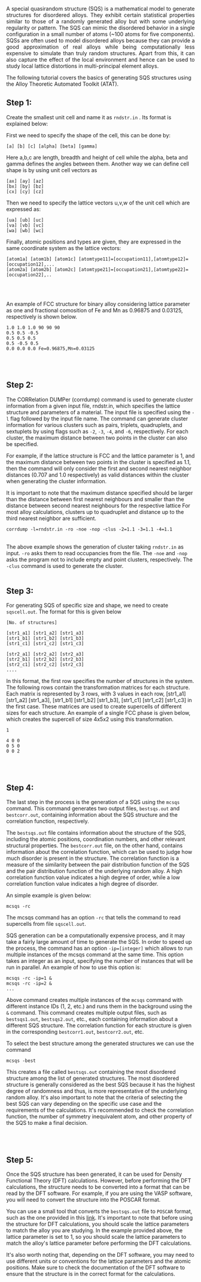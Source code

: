 <p align="justify">
A special quasirandom structure (SQS) is a mathematical model to generate structures for disordered alloys. They exhibit certain statistical properties similar to those of a randomly generated alloy but with some underlying regularity or pattern. The SQS can mimic the disordered behavior in a single configuration in a small number of atoms (~100 atoms for five components). SQSs are often used to model disordered alloys because they can provide a good approximation of real alloys while being computationally less expensive to simulate than truly random structures. Apart from this, it can also capture the effect of the local environment and hence can be used to study local lattice distortions in multi-principal element alloys.
</p>

The following tutorial covers the basics of generating SQS structures using the Alloy Theoretic Automated Toolkit (ATAT).<br>


## Step 1:
Create the smallest unit cell and name it as `rndstr.in` . Its format is explained below:

First we need to specify the shape of the cell, this can be done by:
```
[a] [b] [c] [alpha] [beta] [gamma] 
```
Here a,b,c are length, breadth and height of cell while the alpha, beta and gamma defines the angles between them. 
Another way we can define cell shape is by using unit cell vectors as
```
[ax] [ay] [az]
[bx] [by] [bz] 
[cx] [cy] [cz] 
```
Then we need to specify the lattice vectors u,v,w of the unit cell which are expressed as:
```
[ua] [ub] [uc] 
[va] [vb] [vc] 
[wa] [wb] [wc]
```
Finally, atomic positions and types are given, they are expressed in the same coordinate system as the lattice vectors:
```
[atom1a] [atom1b] [atom1c] [atomtype11]=[occupation11],[atomtype12]=[occupation12],... 
[atom2a] [atom2b] [atom2c] [atomtype21]=[occupation21],[atomtype22]=[occupation22],.. 
```
<br>
<br>

An example of FCC structure for binary alloy considering lattice parameter as one and fractional comosition of Fe and Mn as 0.96875 and 0.03125, respectively is shown below. <br>

```
1.0 1.0 1.0 90 90 90 
0.5 0.5 -0.5 
0.5 0.5 0.5 
0.5 -0.5 0.5 
0.0 0.0 0.0 Fe=0.96875,Mn=0.03125
```
<br>
<br>


## Step 2:
The CORRelation DUMPer (corrdump) command is used to generate cluster information from a given input file, rndstr.in, which specifies the lattice structure and parameters of a material. The input file is specified using the `-l` flag followed by the input file name. The command can generate cluster information for various clusters such as pairs, triplets, quadruplets, and sextuplets by using flags such as `-2`, `-3`, `-4`, and `-6`, respectively. For each cluster, the maximum distance between two points in the cluster can also be specified.

For example, if the lattice structure is FCC and the lattice parameter is 1, and the maximum distance between two points in the cluster is specified as 1.1, then the command will only consider the first and second nearest neighbor distances (0.707 and 1.0 respectively) as valid distances within the cluster when generating the cluster information.

It is important to note that the maximum distance specified should be larger than the distance between first nearest neighbours and smaller than the distance between second nearest neighbours for the respective lattice For most alloy calculations, clusters up to quadruplet and distance up to the third nearest neighbor are sufficient.  <br>

<code>corrdump -l=rndstr.in -ro -noe -nop -clus -2=1.1 -3=1.1 -4=1.1 </code>
<br>

The above example shows the generation of cluster taking `rndstr.in` as input. `-ro` asks them to read occupancies from the file. The `-noe` and `-nop` asks the program not to include empty and point clusters, respectively. The `-clus` command is used to generate the cluster. 
<br>
<br>


## Step 3:
For generating SQS of specific size and shape, we need to create `sqscell.out`. The format for this is given below <br>

```
[No. of structures] 

[str1_a1] [str1_a2] [str1_a3] 
[str1_b1] [str1_b2] [str1_b3] 
[str1_c1] [str1_c2] [str1_c3] 

[str2_a1] [str2_a2] [str2_a3] 
[str2_b1] [str2_b2] [str2_b3] 
[str2_c1] [str2_c2] [str2_c3] 
.... 
```
In this format, the first row specifies the number of structures in the system. The following rows contain the transformation matrices for each structure. Each matrix is represented by 3 rows, with 3 values in each row, [str1_a1] [str1_a2] [str1_a3], [str1_b1] [str1_b2] [str1_b3], [str1_c1] [str1_c2] [str1_c3] in the first case. These matrices are used to create supercells of different sizes for each structure. An example of a single FCC phase is given below, which creates the supercell of size 4x5x2 using this transformation. 

```
1 

4 0 0
0 5 0
0 0 2
```
<br>
<br>


## Step 4:
The last step in the process is the generation of a SQS using the `mcsqs` command. This command generates two output files, `bestsqs.out` and `bestcorr.out`, containing information about the SQS structure and the correlation function, respectively.

The `bestsqs.out` file contains information about the structure of the SQS, including the atomic positions, coordination numbers, and other relevant structural properties. The `bestcorr.out` file, on the other hand, contains information about the correlation function, which can be used to judge how much disorder is present in the structure. The correlation function is a measure of the similarity between the pair distribution function of the SQS and the pair distribution function of the underlying random alloy. A high correlation function value indicates a high degree of order, while a low correlation function value indicates a high degree of disorder.

An simple example is given below:

```
mcsqs -rc
```

The mcsqs command has an option `-rc` that tells the command to read supercells from file `sqscell.out`.

SQS generation can be a computationally expensive process, and it may take a fairly large amount of time to generate the SQS. In order to speed up the process, the command has an option `-ip=[integer]` which allows to run multiple instances of the mcsqs command at the same time. This option takes an integer as an input, specifying the number of instances that will be run in parallel. An example of how to use this option is:

```
mcsqs -rc -ip=1 &
mcsqs -rc -ip=2 &
...
```

Above command creates multiple instances of the `mcsqs` command with different instance IDs (1, 2, etc.) and runs them in the background using the `&` command. This command creates multiple output files, such as `bestsqs1.out`, `bestsqs2.out`, etc., each containing information about a different SQS structure. The correlation function for each structure is given in the corresponding `bestcorr1.out`, `bestcorr2.out`, etc.

To select the best structure among the generated structures we can use the command

```
mcsqs -best
```

This creates a file called `bestsqs.out` containing the most disordered structure among the list of generated structures. The most disordered structure is generally considered as the best SQS because it has the highest degree of randomness and thus, is more representative of the underlying random alloy. It's also important to note that the criteria of selecting the best SQS can vary depending on the specific use case and the requirements of the calculations. It's recommended to check the correlation function, the number of symmetry inequivalent atom, and other property of the SQS to make a final decision.

<br>
<br>

## Step 5:
Once the SQS structure has been generated, it can be used for Density Functional Theory (DFT) calculations. However, before performing the DFT calculations, the structure needs to be converted into a format that can be read by the DFT software. For example, if you are using the VASP software, you will need to convert the structure into the POSCAR format.

You can use a small tool that converts the `bestsqs.out` file to `POSCAR` format, such as the one provided in this <a href="https://github.com/albert-hzbn/sqs_to_poscar" target="_blank">link</a>. It's important to note that before using the structure for DFT calculations, you should scale the lattice parameters to match the alloy you are studying. In the example provided above, the lattice parameter is set to 1, so you should scale the lattice parameters to match the alloy's lattice parameter before performing the DFT calculations.

It's also worth noting that, depending on the DFT software, you may need to use different units or conventions for the lattice parameters and the atomic positions. Make sure to check the documentation of the DFT software to ensure that the structure is in the correct format for the calculations.
